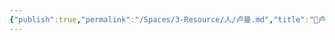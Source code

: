 ```yaml
---
{"publish":true,"permalink":"/Spaces/3-Resource/人/卢曼.md","title":"🧑卢曼","created":"2022-08-05","modified":"2023-03-14","published":"2025-07-12T11:44:31.511+08:00","cssclasses":""}
---
```



